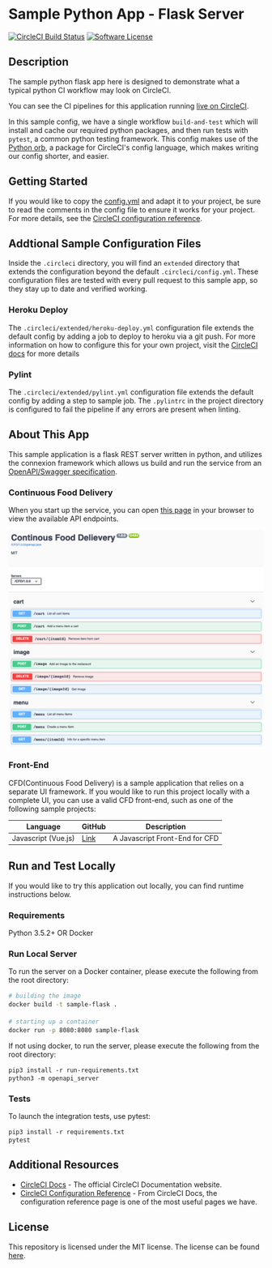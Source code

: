 # Sample Python App - Flask Server

[![CircleCI Build Status](https://circleci.com/gh/CircleCI-Public/sample-python-cfd.svg?style=shield)](https://circleci.com/gh/CircleCI-Public/sample-python-cfd) [![Software License](https://img.shields.io/badge/license-MIT-blue.svg)](https://raw.githubusercontent.com/CircleCI-Public/sample-python-cfd/main/LICENSE)

## Description

The sample python flask app here is designed to demonstrate what a typical python CI workflow may look on CircleCI.

You can see the CI pipelines for this application running [live on CircleCI](https://app.circleci.com/pipelines/github/CircleCI-Public/sample-python-cfd?branch=main).

In this sample config, we have a single workflow `build-and-test` which will install and cache our required python packages, and then run tests with `pytest`, a common python testing framework. This config makes use of the [Python orb](https://circleci.com/developer/orbs/orb/circleci/python), a package for CircleCI's config language, which makes writing our config shorter, and easier.

## Getting Started

If you would like to copy the [config.yml](https://github.com/CircleCI-public/sample-python-cfd/blob/main/.circleci/config.yml) and adapt it to your project, be sure to read the comments in the config file to ensure it works for your project. For more details, see the [CircleCI configuration reference](https://circleci.com/docs/2.0/configuration-reference/).

## Addtional Sample Configuration Files

Inside the `.circleci` directory, you will find an `extended` directory that extends the configuration beyond the default `.circleci/config.yml`. These configuration files are tested with every pull request to this sample app, so they stay up to date and verified working.

### Heroku Deploy

The `.circleci/extended/heroku-deploy.yml` configuration file extends the default config by adding a job to deploy to heroku via a git push. For more information on how to configure this for your own project, visit the [CircleCI docs](https://circleci.com/docs/2.0/deployment-integrations/#a-simple-example-using-heroku) for more details

### Pylint

The `.circleci/extended/pylint.yml` configuration file extends the default config by adding a step to sample job. The `.pylintrc` in the project directory is configured to fail the pipeline if any errors are present when linting.

## About This App

This sample application is a flask REST server written in python, and utilizes the connexion framework which allows us build and run the service from an [OpenAPI/Swagger specification](https://swagger.io/specification/).

### Continuous Food Delivery

When you start up the service, you can open [this page](http://localhost:8080/CFD/1.0.0/ui/) in your browser to view the available API endpoints.

![Swagger UI Screenshot](https://raw.githubusercontent.com/CircleCI-Public/sample-python-cfd/main/.github/img/preview.png)

### Front-End

CFD(Continuous Food Delivery) is a sample application that relies on a separate UI framework. If you would like to run this project locally with a complete UI, you can use a valid CFD front-end, such as one of the following sample projects:

| Language |  GitHub | Description |
|---|---|---|
|  Javascript (Vue.js) | [Link](https://github.com/CircleCI-Public/sample-javascript-cfd)  | A Javascript Front-End for CFD |

## Run and Test Locally

If you would like to try this application out locally, you can find runtime instructions below.

### Requirements

Python 3.5.2+ OR Docker

### Run Local Server

To run the server on a Docker container, please execute the following from the root directory:

```bash
# building the image
docker build -t sample-flask .

# starting up a container
docker run -p 8080:8080 sample-flask
```

If not using docker, to run the server, please execute the following from the root directory:

```
pip3 install -r run-requirements.txt
python3 -m openapi_server
```

### Tests

To launch the integration tests, use pytest:

```
pip3 install -r requirements.txt
pytest
```

## Additional Resources

* [CircleCI Docs](https://circleci.com/docs/) - The official CircleCI Documentation website.
* [CircleCI Configuration Reference](https://circleci.com/docs/2.0/configuration-reference/#section=configuration) - From CircleCI Docs, the configuration reference page is one of the most useful pages we have.


## License

This repository is licensed under the MIT license.
The license can be found [here](./LICENSE).

